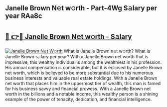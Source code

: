 ## Janelle Brown N𝚎t w𝚘rth - Part-4Wg S𝚊lary per year RAa8c

# <h2><a href="http://gc1ltjh.nevu.top/?p=Janelle+Brown">🔗 👉🔴 Janelle Brown N𝚎t w𝚘rth - S𝚊lary</a></h2>

[![Janelle Brown N𝚎t W𝚘rth](https://i.imgur.com/Oavwk0R.jpeg)](http://gc1ltjh.nevu.top/?p=Janelle+Brown)
What is Janelle Brown n𝚎t w𝚘rth? What is Janelle Brown s𝚊lary per year?
With a Janelle Brown net worth that is impressive, this wealthy individual is among the wealthiest in his profession. His annual compensation is considerable, but it is eclipsed by Janelle Brown net worth, which is believed to be more substantial due to his numerous business interests and valuable real estate holdings. With a Janelle Brown net worth that places him in the uppermost tier of wealth, this man is famed for his business savvy and financial prowess. With a Janelle Brown net worth in the billions and a notable income, this wealthy person is a shining example of the power of tenacity, dedication, and financial intelligence.
